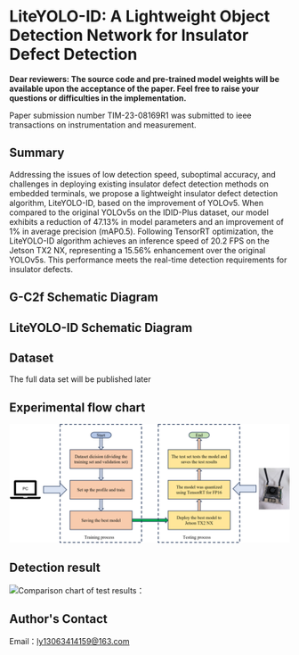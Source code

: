 # LiteYOLO-ID: A Lightweight Object Detection Network for Insulator Defect Detection

**Dear reviewers: The source code and pre-trained model weights will be available upon the acceptance of the paper.   Feel free to raise your questions or difficulties in the implementation.**

Paper submission number TIM-23-08169R1 was submitted to ieee transactions on instrumentation and measurement.

## Summary
Addressing the issues of low detection speed, suboptimal accuracy, and challenges in deploying existing insulator defect detection methods on embedded terminals, we propose a lightweight insulator defect detection algorithm, LiteYOLO-ID, based on the improvement of YOLOv5. When compared to the original YOLOv5s on the IDID-Plus dataset, our model exhibits a reduction of 47.13% in model parameters and an improvement of 1% in average precision (mAP0.5). Following TensorRT optimization, the LiteYOLO-ID algorithm achieves an inference speed of 20.2 FPS on the Jetson TX2 NX, representing a 15.56% enhancement over the original YOLOv5s. This performance meets the real-time detection requirements for insulator defects.


## G-C2f Schematic Diagram

## LiteYOLO-ID Schematic Diagram

## Dataset
The full data set will be published later

## Experimental flow chart
![Experimental procedure：](chart_experiment.png)

## Detection result
![Comparison chart of test results：](Insulator_defect_detection_results_chart.png)


## Author's Contact
Email：ly13063414159@163.com
